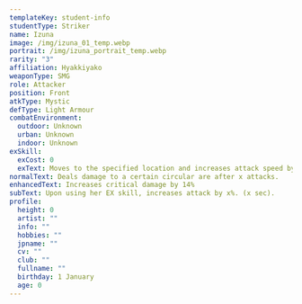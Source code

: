 ```yaml
---
templateKey: student-info
studentType: Striker
name: Izuna
image: /img/izuna_01_temp.webp
portrait: /img/izuna_portrait_temp.webp
rarity: "3"
affiliation: Hyakkiyako
weaponType: SMG
role: Attacker
position: Front
atkType: Mystic
defType: Light Armour
combatEnvironment:
  outdoor: Unknown
  urban: Unknown
  indoor: Unknown
exSkill:
  exCost: 0
  exText: Moves to the specified location and increases attack speed by x% (x sec).
normalText: Deals damage to a certain circular are after x attacks.
enhancedText: Increases critical damage by 14%
subText: Upon using her EX skill, increases attack by x%. (x sec).
profile:
  height: 0
  artist: ""
  info: ""
  hobbies: ""
  jpname: ""
  cv: ""
  club: ""
  fullname: ""
  birthday: 1 January
  age: 0
---
```

